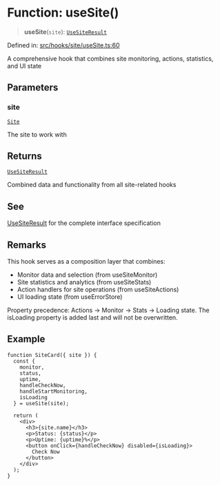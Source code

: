 # Function: useSite()

> **useSite**(`site`): [`UseSiteResult`](../interfaces/UseSiteResult.md)

Defined in: [src/hooks/site/useSite.ts:60](https://github.com/Nick2bad4u/Uptime-Watcher/blob/8a1973382d5fe14c52996ecda381894eb7ecd4a6/src/hooks/site/useSite.ts#L60)

A comprehensive hook that combines site monitoring, actions, statistics, and UI state

## Parameters

### site

[`Site`](../../../../../shared/types/interfaces/Site.md)

The site to work with

## Returns

[`UseSiteResult`](../interfaces/UseSiteResult.md)

Combined data and functionality from all site-related hooks

## See

[UseSiteResult](../interfaces/UseSiteResult.md) for the complete interface specification

## Remarks

This hook serves as a composition layer that combines:
- Monitor data and selection (from useSiteMonitor)
- Site statistics and analytics (from useSiteStats)
- Action handlers for site operations (from useSiteActions)
- UI loading state (from useErrorStore)

Property precedence: Actions → Monitor → Stats → Loading state.
The isLoading property is added last and will not be overwritten.

## Example

```tsx
function SiteCard({ site }) {
  const {
    monitor,
    status,
    uptime,
    handleCheckNow,
    handleStartMonitoring,
    isLoading
  } = useSite(site);

  return (
    <div>
      <h3>{site.name}</h3>
      <p>Status: {status}</p>
      <p>Uptime: {uptime}%</p>
      <button onClick={handleCheckNow} disabled={isLoading}>
        Check Now
      </button>
    </div>
  );
}
```
